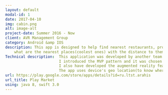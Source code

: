 ```yaml
---
layout: default
modal-id: 1
date: 2017-04-10
img: cabin.png
alt: image-alt
project-date: Summer 2016 - Now
client: AVR Management Group
category: Android &amp IOS
description: This app is designed to help find nearest restaurants, promos and discounts. The main feature is the augmented reality which is automatically switches on when user presses on camera. So in the real-time user can see 
    what are the nearest places(coolest ones) with the distance to them.  Users have also ability to rate the visited places and add the comments on how they spent a time there and bookmark favourite ones.
Technical description:  This application was developed by another team. I have refactored the code and was trying it to be flexible, clean and which follows the best-practices for android framework. 
                        I introduced the MVP pattern and it was chosen because there are a lot of changes in UI(based on the server response) and presenters are good way to handle the logic on what to present and when.
                        I also have developed the augmented reality feature. 
                        The app uses device's geo location(to know where the user is) and identifies in which direction user is going(by getting the accelerometer and gyroscope readings). It also has an Augmented Reality feature which shows on your phone camera surface places near you in real-time. I am a project manager and lead developer.
url: https://play.google.com/store/apps/details?id=ru.ltst.arahis
url_title: Play Market
using: java 8, swift 3.0
---
```

